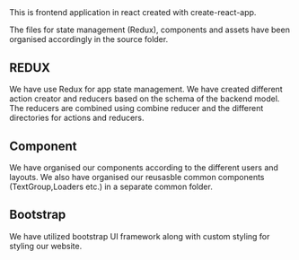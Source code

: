 ##
This is frontend application in react created with create-react-app.

The files for state management (Redux), components and assets have been organised accordingly in the source folder.

## REDUX
We have use Redux for app state management. We have created different action creator and reducers based on the schema of the backend model. The reducers are combined using combine reducer and the different directories for actions and reducers.

## Component
We have organised our components according to the different users and layouts. We also have organised our reusasble common components (TextGroup,Loaders etc.) in a separate common folder.

## Bootstrap
We have utilized bootstrap UI framework along with custom styling for styling our website.
